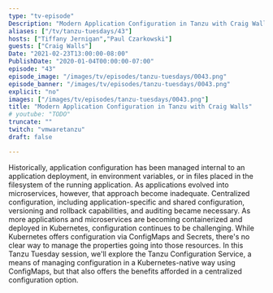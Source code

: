 ```yaml
---
type: "tv-episode"
Description: "Modern Application Configuration in Tanzu with Craig Walls"
aliases: ["/tv/tanzu-tuesdays/43"]
hosts: ["Tiffany Jernigan","Paul Czarkowski"]
guests: ["Craig Walls"]
Date: "2021-02-23T13:00:00-08:00"
PublishDate: "2020-01-04T00:00:00-07:00"
episode: "43"
episode_image: "/images/tv/episodes/tanzu-tuesdays/0043.png"
episode_banner: "/images/tv/episodes/tanzu-tuesdays/0043.png"
explicit: "no"
images: ["/images/tv/episodes/tanzu-tuesdays/0043.png"]
title: "Modern Application Configuration in Tanzu with Craig Walls"
# youtube: "TODO"
truncate: ""
twitch: "vmwaretanzu"
draft: false

---
```


Historically, application configuration has been managed internal to an application deployment, in environment variables, or in files placed in the filesystem of the running application. As applications evolved into microservices, however, that approach become inadequate. Centralized configuration, including application-specific and shared configuration, versioning and rollback capabilities, and auditing became necessary. As more applications and microservices are becoming containerized and deployed in Kubernetes, configuration continues to be challenging. While Kubernetes offers configuration via ConfigMaps and Secrets, there's no clear way to manage the properties going into those resources.  In this Tanzu Tuesday session, we'll explore the Tanzu Configuration Service, a means of managing configuration in a Kubernetes-native way using ConfigMaps, but that also offers the benefits afforded in a centralized configuration option.